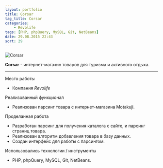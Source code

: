 ```yaml
---
layout: portfolio
title: Corsar
tag_title: Corsar
categories:
    - Revolife
tags: [PHP, phpQuery, MySQL, Git, NetBeans]
date: 29.08.2015 22:43
sort: 29
---
```


![Corsar](/assets/img/work/corsar.jpg)

**Corsar** - интернет-магазин товаров для туризма и активного отдыха.

---

Место работы

* Компания _Revolife_

Реализованный функционал

* Реализован парсинг товара с интернет-магазина Motakuji.

Проделанная работа

* Разработан парсинг для получения каталога с сайте, и парсинг страниц товара.
* Реализован алгоритм добавления товара в базу данных.
* Создан интерфейс для работы с парсингом.

Использовались технологии / инструменты

* PHP, phpQuery, MySQL, Git, NetBeans.
